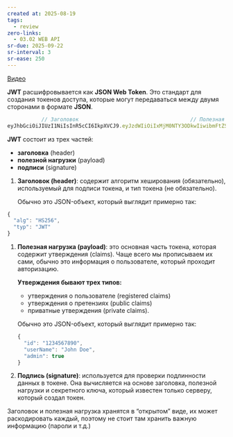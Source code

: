 ```yaml
---
created at: 2025-08-19
tags:
  - review
zero-links:
  - 03.02 WEB API
sr-due: 2025-09-22
sr-interval: 3
sr-ease: 250
---
```

[Видео](https://www.youtube.com/watch?v=fN25fMQZ2v0)

**JWT** расшифровывается как **JSON Web Token**. Это стандарт для создания токенов доступа, которые могут передаваться между двумя сторонами в формате **JSON**.

```jsx
           // Заголовок                                    // Полезная нагрузка                                                 // Подпись
eyJhbGciOiJIUzI1NiIsInR5cCI6IkpXVCJ9.eyJzdWIiOiIxMjM0NTY3ODkwIiwibmFtZSI6IkpvaG4gRG9lIiwiaWF0IjoxNTE2MjM5MDIyfQ.SflKxwRJSMeKKF2QT4fwpMeJf36POk6yJV_adQssw5c
```

**JWT** состоит из трех частей:

- **заголовка** (header)
- **полезной нагрузки** (payload)
- **подписи** (signature)

1. **Заголовок (header)**: содержит алгоритм хеширования (обязательно), используемый для подписи токена, и тип токена (не обязательно).
    
    Обычно это JSON-объект, который выглядит примерно так:
    

```jsx
{
  "alg": "HS256",
  "typ": "JWT"
}
```

1. **Полезная нагрузка (payload)**: это основная часть токена, которая содержит утверждения (claims). Чаще всего мы прописываем их сами, обычно это информация о пользователе, который проходит авторизацию.
    
    **Утверждения бывают трех типов:**
    
    - утверждения о пользователе (registered claims)
    - утверждения о претензиях (public claims)
    - приватные утверждения (private claims).
    
    Обычно это JSON-объект, который выглядит примерно так:
    
    ```jsx
    {
      "id": "1234567890",
      "userName": "John Doe",
      "admin": true
    }
    ```
    
2. **Подпись (signature)**: используется для проверки подлинности данных в токене. Она вычисляется на основе заголовка, полезной нагрузки и секретного ключа, который известен только серверу, который создал токен.
    

Заголовок и полезная нагрузка хранятся в “открытом” виде, их может раскодировать каждый, поэтому не стоит там хранить важную информацию (пароли и т.д.)